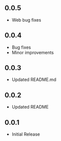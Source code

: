 ## 0.0.5

- Web bug fixes

## 0.0.4

- Bug fixes
- Minor improvements

## 0.0.3

- Updated README.md

## 0.0.2

- Updated README

## 0.0.1

- Initial Release